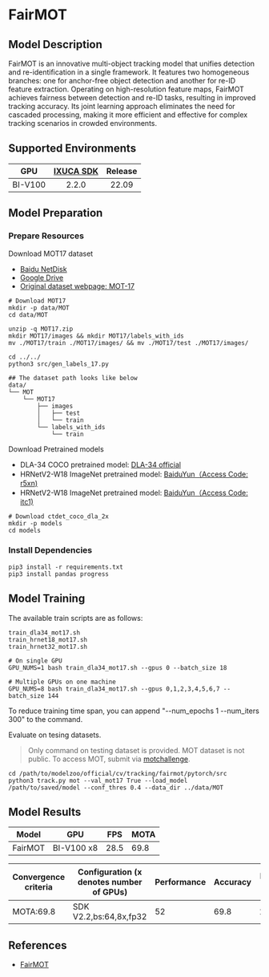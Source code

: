 # FairMOT

## Model Description

FairMOT is an innovative multi-object tracking model that unifies detection and re-identification in a single framework.
It features two homogeneous branches: one for anchor-free object detection and another for re-ID feature extraction.
Operating on high-resolution feature maps, FairMOT achieves fairness between detection and re-ID tasks, resulting in
improved tracking accuracy. Its joint learning approach eliminates the need for cascaded processing, making it more
efficient and effective for complex tracking scenarios in crowded environments.

## Supported Environments

| GPU    | [IXUCA SDK](https://gitee.com/deep-spark/deepspark#%E5%A4%A9%E6%95%B0%E6%99%BA%E7%AE%97%E8%BD%AF%E4%BB%B6%E6%A0%88-ixuca) | Release |
| :----: | :----: | :----: |
| BI-V100 | 2.2.0     |  22.09  |

## Model Preparation

### Prepare Resources

Download MOT17 dataset

- [Baidu NetDisk](https://pan.baidu.com/s/1lHa6UagcosRBz-_Y308GvQ)
- [Google Drive](https://drive.google.com/file/d/1ET-6w12yHNo8DKevOVgK1dBlYs739e_3/view?usp=sharing)
- [Original dataset webpage: MOT-17](https://motchallenge.net/data/MOT17/)

```shell
# Download MOT17
mkdir -p data/MOT
cd data/MOT

```

```shell
unzip -q MOT17.zip
mkdir MOT17/images && mkdir MOT17/labels_with_ids
mv ./MOT17/train ./MOT17/images/ && mv ./MOT17/test ./MOT17/images/

cd ../../
python3 src/gen_labels_17.py

## The dataset path looks like below
data/
└── MOT
    └── MOT17
        ├── images
        │   ├── test
        │   └── train
        └── labels_with_ids
            └── train
```

Download Pretrained models

- DLA-34 COCO pretrained model: [DLA-34 official](https://drive.google.com/file/d/18Q3fzzAsha_3Qid6mn4jcIFPeOGUaj1d)
- HRNetV2-W18 ImageNet pretrained model: [BaiduYun（Access Code: r5xn)](https://pan.baidu.com/s/1Px_g1E2BLVRkKC5t-b-R5Q)
- HRNetV2-W18 ImageNet pretrained model: [BaiduYun（Access Code: itc1)](https://pan.baidu.com/s/1xn92PSCg5KtXkKcnnLOycw)

```shell
# Download ctdet_coco_dla_2x
mkdir -p models
cd models
```

### Install Dependencies

```shell
pip3 install -r requirements.txt
pip3 install pandas progress
```

## Model Training

The available train scripts are as follows:

```shell
train_dla34_mot17.sh
train_hrnet18_mot17.sh
train_hrnet32_mot17.sh

# On single GPU
GPU_NUMS=1 bash train_dla34_mot17.sh --gpus 0 --batch_size 18

# Multiple GPUs on one machine
GPU_NUMS=8 bash train_dla34_mot17.sh --gpus 0,1,2,3,4,5,6,7 --batch_size 144
```

To reduce training time span, you can append "--num_epochs 1 --num_iters 300" to the command.

Evaluate on tesing datasets.

> Only command on testing dataset is provided. MOT dataset is not public. To access MOT, submit via
> [motchallenge](https://motchallenge.net/instructions/).

```shell
cd /path/to/modelzoo/official/cv/tracking/fairmot/pytorch/src
python3 track.py mot --val_mot17 True --load_model /path/to/saved/model --conf_thres 0.4 --data_dir ../data/MOT
```

## Model Results

| Model   | GPU        | FPS  | MOTA |
|---------|------------|------|------|
| FairMOT | BI-V100 x8 | 28.5 | 69.8 |

| Convergence criteria | Configuration (x denotes number of GPUs) | Performance | Accuracy | Power（W） | Scalability | Memory utilization（G） | Stability |
|----------------------|------------------------------------------|-------------|----------|------------|-------------|-------------------------|-----------|
| MOTA:69.8            | SDK V2.2,bs:64,8x,fp32                   | 52          | 69.8     | 132\*8     | 0.97        | 19.1\*8                 | 1         |

## References

- [FairMOT](https://github.com/ifzhang/FairMOT)
